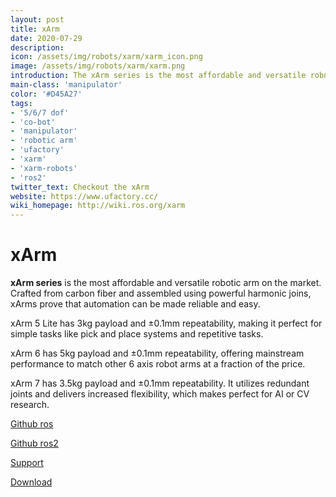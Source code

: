 ```yaml
---
layout: post
title: xArm
date: 2020-07-29
description:
icon: /assets/img/robots/xarm/xarm_icon.png
image: /assets/img/robots/xarm/xarm.png
introduction: The xArm series is the most affordable and versatile robotic arm on the market. Crafted from carbon fiber and assembled using powerful harmonic joins, xArms prove that automation can be made reliable and easy. 
main-class: 'manipulator'
color: '#D45A27'
tags:
- '5/6/7 dof'
- 'co-bot'
- 'manipulator'
- 'robotic arm'
- 'ufactory'
- 'xarm'
- 'xarm-robots'
- 'ros2'
twitter_text: Checkout the xArm
website: https://www.ufactory.cc/
wiki_homepage: http://wiki.ros.org/xarm
---
```

# **xArm**

**xArm series** is the most affordable and versatile robotic arm on the market. Crafted from carbon fiber and assembled using powerful harmonic joins, xArms prove that automation can be made reliable and easy.

xArm 5 Lite has 3kg payload and ±0.1mm repeatability, making it perfect for simple tasks like pick and place systems and repetitive tasks.

xArm 6 has 5kg payload and ±0.1mm repeatability, offering mainstream performance to match other 6 axis robot arms at a fraction of the price.

xArm 7 has 3.5kg payload and ±0.1mm repeatability. It utilizes redundant joints and delivers increased flexibility, which makes perfect for AI or CV research.

[Github ros](https://github.com/xArm-Developer/xarm_ros)

[Github ros2](https://github.com/xArm-Developer/xarm_ros2)

[Support](http://help.ufactory.cc/en/)

[Download](https://www.ufactory.cc/pages/download-xarm)
